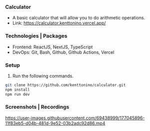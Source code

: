 ### Calculator
- A basic calculator that will allow you to do arithmetic operations.
- Link: https://calculator.kenttonino.vercel.app/

### Technologies | Packages
- Frontend: ReactJS, NextJS, TypeScript
- DevOps: Git, Bash, Github, Github Actions, Vercel

### Setup
1. Run the following commands.
```bash
git clone https://github.com/kenttonino/calculator.git
npm install
npm run dev
```

### Screenshots | Recordings
https://user-images.githubusercontent.com/69438999/177045896-11f83eb5-d04b-481d-9e52-03b2adc92d86.mp4

